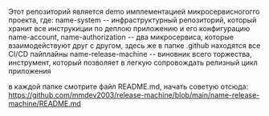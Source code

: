 Этот репозиторий является demo имплементацией микросервисногогго проекта, где:
name-system -- инфраструктурный репозиторий, который хранит все инструкиции по деплою приложению и его конфигурацию
name-account, name-authorization -- два микросервиса, которые взаимодействуют друг с другом, здесь же в папке .github находятся все CI/CD пайплайны
name-release-machine -- виновник всего торжества, инструмент, который позволяет в легкую сопровождать релизный цикл приложения

в каждой папке смотрите файл README.md, начать советую отсюда:
https://github.com/mmdev2003/release-machine/blob/main/name-release-machine/README.md


